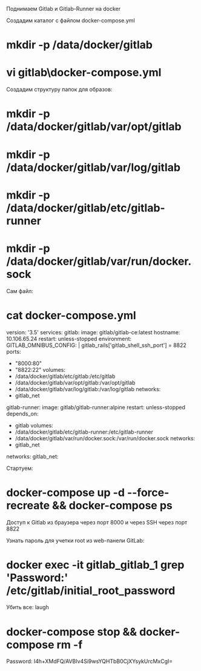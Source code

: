 Поднимаем Gitlab и Gitlab-Runner на docker



Создадим каталог с файлом docker-compose.yml

# mkdir -p /data/docker/gitlab
# vi gitlab\docker-compose.yml



Создадим структуру папок для образов:

# mkdir -p /data/docker/gitlab/var/opt/gitlab
# mkdir -p /data/docker/gitlab/var/log/gitlab
# mkdir -p /data/docker/gitlab/etc/gitlab-runner
# mkdir -p /data/docker/gitlab/var/run/docker.sock



Сам файл:

# cat docker-compose.yml
version: '3.5'
services:
gitlab:
image: gitlab/gitlab-ce:latest
hostname: 10.106.65.24
restart: unless-stopped
environment:
GITLAB_OMNIBUS_CONFIG: |
gitlab_rails['gitlab_shell_ssh_port'] = 8822
ports:
- "8000:80"
- "8822:22"
volumes:
- /data/docker/gitlab/etc/gitlab:/etc/gitlab
- /data/docker/gitlab/var/opt/gitlab:/var/opt/gitlab
- /data/docker/gitlab/var/log/gitlab:/var/log/gitlab
networks:
- gitlab_net

gitlab-runner:
image: gitlab/gitlab-runner:alpine
restart: unless-stopped
depends_on:
- gitlab
volumes:
- /data/docker/gitlab/etc/gitlab-runner:/etc/gitlab-runner
- /data/docker/gitlab/var/run/docker.sock:/var/run/docker.sock
networks:
- gitlab_net

networks:
gitlab_net:



Стартуем:

# docker-compose up -d --force-recreate && docker-compose ps



Доступ к Gitlab из браузера через порт 8000 и через SSH через порт 8822





Узнать пароль для учетки root из web-панели GitLab:

# docker exec -it gitlab_gitlab_1 grep 'Password:' /etc/gitlab/initial_root_password



Убить все: laugh
# docker-compose stop && docker-compose rm -f 


Password: l4h+XMdFQ/AVBIv4Si9wsYQHTbB0CjXYsykUrcMxCgI=